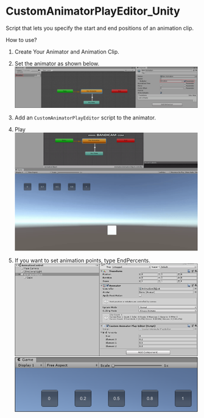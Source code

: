 # CustomAnimatorPlayEditor_Unity
Script that lets you specify the start and end positions of an animation clip.

How to use?
 1. Create Your Animator and Animation Clip.

 2. Set the animator as shown below.
 ![](https://github.com/DevDiabloH/ImageSources/blob/master/CustomAnimatorPlayEditor/AnimatorSetting.png)

 3. Add an ```CustomAnimatorPlayEditor``` script to the animator.

 4. Play
 ![](https://github.com/DevDiabloH/ImageSources/blob/master/CustomAnimatorPlayEditor/Play.gif)

 5. If you want to set animation points, type EndPercents.
 ![](https://github.com/DevDiabloH/ImageSources/blob/master/CustomAnimatorPlayEditor/Hierarchy.png)
 ![](https://github.com/DevDiabloH/ImageSources/blob/master/CustomAnimatorPlayEditor/GUI.png)
